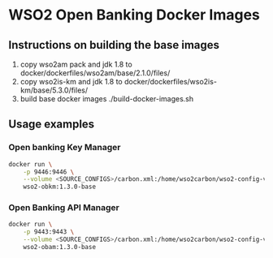 # WSO2 Open Banking Docker Images
## Instructions on building the base images
1. copy wso2am pack and jdk 1.8 to docker/dockerfiles/wso2am/base/2.1.0/files/
4. copy wso2is-km and jdk 1.8 to docker/dockerfiles/wso2is-km/base/5.3.0/files/
5. build base docker images ./build-docker-images.sh
## Usage examples
### Open banking Key Manager

```bash
docker run \
    -p 9446:9446 \
    --volume <SOURCE_CONFIGS>/carbon.xml:/home/wso2carbon/wso2-config-volume/ \
    wso2-obkm:1.3.0-base
```
### Open Banking API Manager 
```bash
docker run \
    -p 9443:9443 \
    --volume <SOURCE_CONFIGS>/carbon.xml:/home/wso2carbon/wso2-config-volume/ \
    wso2-obam:1.3.0-base
```

